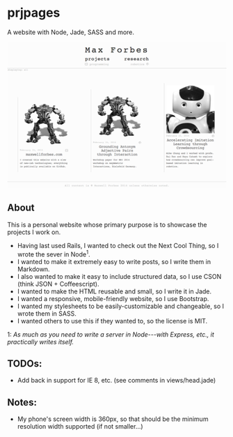 # prjpages

A website with Node, Jade, SASS and more.

![A screenshot of what the website looks like as of April 21, 2014](screenshot.png)

## About
This is a personal website whose primary purpose is to showcase the projects I work on.

* Having last used Rails, I wanted to check out the Next Cool Thing, so I wrote the sever in Node<sup>1</sup>.
* I wanted to make it extremely easy to write posts, so I write them in Markdown.
* I also wanted to make it easy to include structured data, so I use CSON (think JSON + Coffeescript).
* I wanted to make the HTML reusable and small, so I write it in Jade.
* I wanted a responsive, mobile-friendly website, so I use Bootstrap.
* I wanted my stylesheets to be easily-customizable and changeable, so I wrote them in SASS.
* I wanted others to use this if they wanted to, so the license is MIT.

1: _As much as you need to write a server in Node---with Express, etc., it practically writes itself._

## TODOs:
* Add back in support for IE 8, etc. (see comments in views/head.jade)

## Notes:
* My phone's screen width is 360px, so that should be the minimum resolution width supported (if not smaller...)

